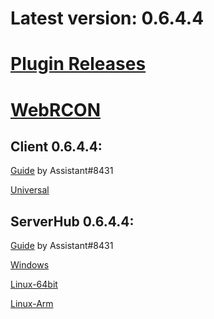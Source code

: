 # Latest version: 0.6.4.4
# [Plugin Releases](https://github.com/andruzzzhka/BeatSaberMultiplayer/releases/)
# [WebRCON](https://andruzzzhka.github.io/BeatSaberMultiplayer/)
## Client 0.6.4.4:
[Guide](https://bs.assistant.moe/Multiplayer/#Install) by Assistant#8431

[Universal](https://github.com/andruzzzhka/BeatSaberMultiplayer/releases/download/0.6.4.4/BeatSaberMultiplayer.zip)



## ServerHub 0.6.4.4:
[Guide](https://bs.assistant.moe/Multiplayer/#Hub) by Assistant#8431

[Windows](https://github.com/andruzzzhka/BeatSaberMultiplayer/releases/download/0.6.4.4/ServerHub_win-64.zip)

[Linux-64bit](https://github.com/andruzzzhka/BeatSaberMultiplayer/releases/download/0.6.4.4/ServerHub_linux-64.zip)

[Linux-Arm](https://github.com/andruzzzhka/BeatSaberMultiplayer/releases/download/0.6.4.4/ServerHub_linux-arm.zip)

